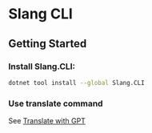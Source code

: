 # Slang CLI

## Getting Started

### Install Slang.CLI:

```bash
dotnet tool install --global Slang.CLI
```

### Use translate command

See [Translate with GPT](../Gpt/README.md)